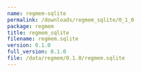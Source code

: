 ```yaml
---
name: regmem-sqlite
permalink: /downloads/regmem_sqlite/0_1_0
package: regmem
title: regmem_sqlite
filename: regmem.sqlite
version: 0.1.0
full_version: 0.1.0
file: /data/regmem/0.1.0/regmem.sqlite
---
```

